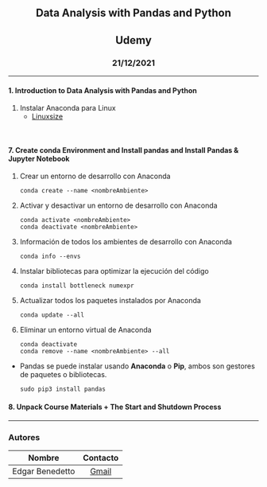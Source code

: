 <div align="center">
    
<!-- Encabezado -->
## Data Analysis with Pandas and Python

## Udemy
### 21/12/2021

</div>

_______

#### 1. Introduction to Data Analysis with Pandas and Python

1. Instalar Anaconda para Linux
    * [Linuxsize](https://linuxize.com/post/how-to-install-anaconda-on-ubuntu-20-04/)
<br>

#### 7. Create conda Environment and Install pandas and Install Pandas & Jupyter Notebook
1. Crear un entorno de desarrollo con Anaconda
    ```
    conda create --name <nombreAmbiente>
    ```
1. Activar y desactivar un entorno de desarrollo con Anaconda
    ```
    conda activate <nombreAmbiente>
    conda deactivate <nombreAmbiente>
    ```
1. Información de todos los ambientes de desarrollo con Anaconda
    ```
    conda info --envs
    ```
1. Instalar bibliotecas para optimizar la ejecución del código
    ```
    conda install bottleneck numexpr
    ```
1. Actualizar todos los paquetes instalados por Anaconda
    ```
    conda update --all
    ```
1. Eliminar un entorno virtual de Anaconda 
    ```
    conda deactivate
    conda remove --name <nombreAmbiente> --all
    ```
* Pandas se puede instalar usando **Anaconda** o **Pip**, ambos son gestores de paquetes o bibliotecas.
    ```
    sudo pip3 install pandas
    ``` 

#### 8. Unpack Course Materials + The Start and Shutdown Process
_______

### Autores 
| Nombre | Contacto |
|:-------------:| :-----:|
| Edgar Benedetto | [Gmail](mailto:ejbg597@gmail.com) |
